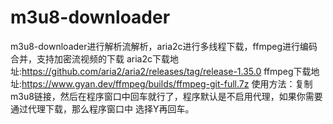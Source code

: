 # m3u8-downloader
m3u8-downloader进行解析流解析，aria2c进行多线程下载，ffmpeg进行编码合并，支持加密流视频的下载
aria2c下载地址:https://github.com/aria2/aria2/releases/tag/release-1.35.0
ffmpeg下载地址:https://www.gyan.dev/ffmpeg/builds/ffmpeg-git-full.7z
使用方法：复制m3u8链接，然后在程序窗口中回车就行了，程序默认是不启用代理，如果你需要通过代理下载，那么程序窗口中
选择Y再回车。
